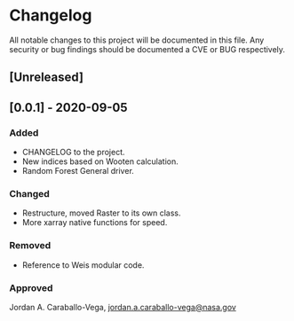 # Changelog

All notable changes to this project will be documented in this file.
Any security or bug findings should be documented a CVE or BUG respectively.

## [Unreleased]

## [0.0.1] - 2020-09-05

### Added
- CHANGELOG to the project.
- New indices based on Wooten calculation.
- Random Forest General driver.

### Changed
- Restructure, moved Raster to its own class.
- More xarray native functions for speed.

### Removed
- Reference to Weis modular code.

### Approved
Jordan A. Caraballo-Vega, jordan.a.caraballo-vega@nasa.gov
